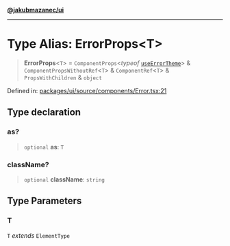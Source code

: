 [**@jakubmazanec/ui**](../README.md)

---

# Type Alias: ErrorProps\<T\>

> **ErrorProps**\<`T`\> = `ComponentProps`\<_typeof_
> [`useErrorTheme`](../variables/useErrorTheme.md)\> & `ComponentPropsWithoutRef`\<`T`\> &
> `ComponentRef`\<`T`\> & `PropsWithChildren` & `object`

Defined in:
[packages/ui/source/components/Error.tsx:21](https://github.com/jakubmazanec/tools/blob/74fa88a6249b3d486436ae7655f4962bc4a86e11/packages/ui/source/components/Error.tsx#L21)

## Type declaration

### as?

> `optional` **as**: `T`

### className?

> `optional` **className**: `string`

## Type Parameters

### T

`T` _extends_ `ElementType`

